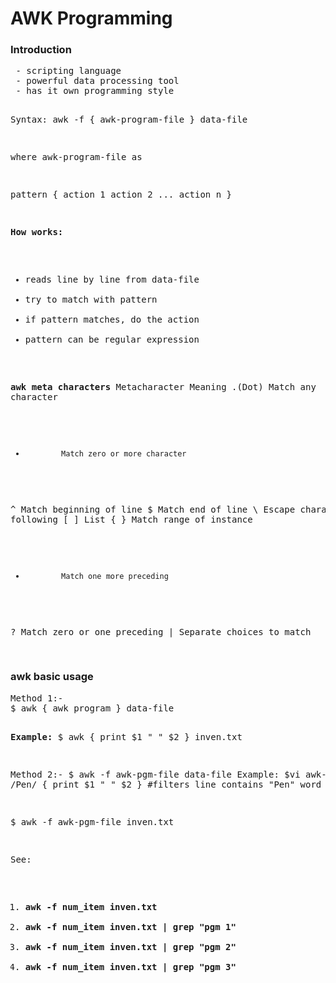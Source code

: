 <h1>AWK Programming</h1>
  
<h3>Introduction</h3>
<pre>
 - scripting language
 - powerful data processing tool
 - has it own programming style

Syntax:
	awk -f { awk-program-file } data-file
 
 where awk-program-file as 
 
  pattern {
  	action 1
  	action 2
  	...
  	action n
  }

<b>How works:</b> 
 - reads line by line from data-file
 - try to match with pattern
 - if pattern matches, do the action
 - pattern can be regular expression
 
<b>awk meta characters</b>
Metacharacter       Meaning
   .(Dot)        Match any character
   *             Match zero or more character
   ^             Match beginning of line
   $             Match end of line
   \             Escape character following
  [ ]            List
  { }            Match range of instance
   +             Match one more preceding
   ?             Match zero or one preceding
   |             Separate choices to match
    
</pre>


<h3>awk basic usage</h3>
<pre>
Method 1:-
$ awk { awk program } data-file

<b>Example:</b> 
$ awk { print $1 " " $2 } inven.txt

Method 2:-
$ awk -f awk-pgm-file data-file
Example:
$vi awk-pgm-file
/Pen/ { print $1 " " $2 } #filters line contains "Pen" word

$ awk -f awk-pgm-file inven.txt

See: 
 1. <b>awk -f num_item inven.txt</b>
 2. <b>awk -f num_item inven.txt | grep "pgm 1"</b>
 3. <b>awk -f num_item inven.txt | grep "pgm 2"</b>
 4. <b>awk -f num_item inven.txt | grep "pgm 3"</b>
</pre>






